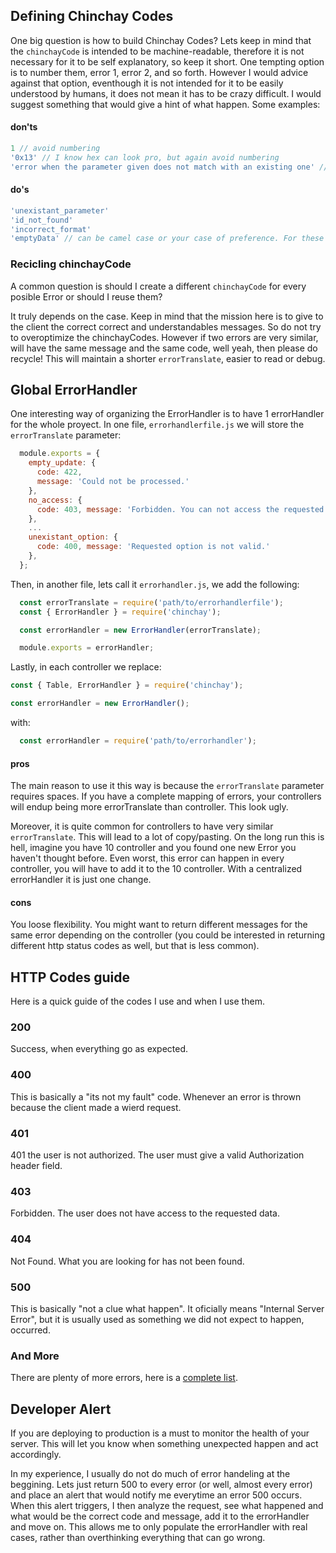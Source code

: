 ## Defining Chinchay Codes

One big question is how to build Chinchay Codes? Lets keep in mind that the `chinchayCode` is intended to be machine-readable, therefore it is not necessary for it to be self explanatory, so keep it short. One tempting option is to number them, error 1, error 2, and so forth. However I would advice against that option, eventhough it is not intended for it to be easily understood by humans, it does not mean it has to be crazy difficult. I would suggest something that would give a hint of what happen. Some examples:

#### don'ts

  ```javascript
  1 // avoid numbering
  '0x13' // I know hex can look pro, but again avoid numbering
  'error when the parameter given does not match with an existing one' // too long, too much bla bla 
  ```

#### do's

  ```javascript
  'unexistant_parameter'
  'id_not_found'
  'incorrect_format'
  'emptyData' // can be camel case or your case of preference. For these errors I tend to go for snake cases though.
  ```


### Recicling chinchayCode

A common question is should I create a different `chinchayCode` for every posible Error or should I reuse them?

It truly depends on the case. Keep in mind that the mission here is to give to the client the correct correct and understandables messages. So do not try to overoptimize the chinchayCodes. However if two errors are very similar, will have the same message and the same code, well yeah, then please do recycle! This will maintain a shorter `errorTranslate`, easier to read or debug.

## Global ErrorHandler

One interesting way of organizing the ErrorHandler is to have 1 errorHandler for the whole proyect. In one file, `errorhandlerfile.js` we will store the `errorTranslate` parameter:

```javascript
  module.exports = {
    empty_update: {
      code: 422,
      message: 'Could not be processed.'
    }, 
    no_access: {
      code: 403, message: 'Forbidden. You can not access the requested data.'
    },
    ...
    unexistant_option: {
      code: 400, message: 'Requested option is not valid.'
    },
  };
```

Then, in another file, lets call it `errorhandler.js`, we add the following:

```javascript
  const errorTranslate = require('path/to/errorhandlerfile');
  const { ErrorHandler } = require('chinchay');

  const errorHandler = new ErrorHandler(errorTranslate);

  module.exports = errorHandler;
```

Lastly, in each controller we replace:

```javascript
const { Table, ErrorHandler } = require('chinchay');

const errorHandler = new ErrorHandler();
```

with:

```javascript
  const errorHandler = require('path/to/errorhandler');
```

#### pros

The main reason to use it this way is because the `errorTranslate` parameter requires spaces. If you have a complete mapping of errors, your controllers will endup being more errorTranslate than controller. This look ugly. 

Moreover, it is quite common for controllers to have very similar `errorTranslate`. This will lead to a lot of copy/pasting. On the long run this is hell, imagine you have 10 controller and you found one new Error you haven't thought before. Even worst, this error can happen in every controller, you will have to add it to the 10 controller. With a centralized errorHandler it is just one change.  

#### cons

You loose flexibility. You might want to return different messages for the same error depending on the controller (you could be interested in returning different http status codes as well, but that is less common).

## HTTP Codes guide

Here is a quick guide of the codes I use and when I use them.

### 200

Success, when everything go as expected.

### 400

This is basically a "its not my fault" code. Whenever an error is thrown because the client made a wierd request.

### 401 

401 the user is not authorized. The user must give a valid Authorization header field.

### 403

Forbidden. The user does not have access to the requested data.

### 404

Not Found. What you are looking for has not been found.

### 500

This is basically "not a clue what happen". It oficially means "Internal Server Error", but it is usually used as something we did not expect to happen, occurred.

### And More

There are plenty of more errors, here is a [complete list](https://www.restapitutorial.com/httpstatuscodes.html).

## Developer Alert

If you are deploying to production is a must to monitor the health of your server. This will let you know when something unexpected happen and act accordingly. 

In my experience, I usually do not do much of error handeling at the beggining. Lets just return 500 to every error (or well, almost every error) and place an alert that would notify me everytime an error 500 occurs. When this alert triggers, I then analyze the request, see what happened and what would be the correct code and message, add it to the errorHandler and move on. This allows me to only populate the errorHandler with real cases, rather than overthinking everything that can go wrong.


